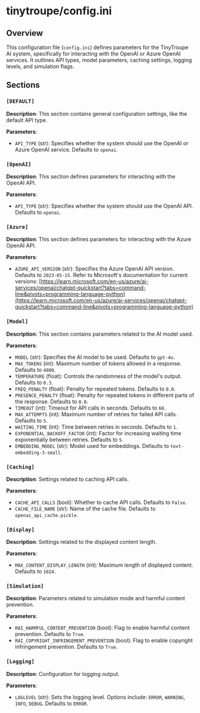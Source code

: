 # tinytroupe/config.ini

## Overview

This configuration file (`config.ini`) defines parameters for the TinyTroupe AI system, specifically for interacting with the OpenAI or Azure OpenAI services.  It outlines API types, model parameters, caching settings, logging levels, and simulation flags.

## Sections

### `[DEFAULT]`

**Description**: This section contains general configuration settings, like the default API type.

**Parameters**:

- `API_TYPE` (str): Specifies whether the system should use the OpenAI or Azure OpenAI service.  Defaults to `openai`.


### `[OpenAI]`

**Description**: This section defines parameters for interacting with the OpenAI API.

**Parameters**:

- `API_TYPE` (str): Specifies whether the system should use the OpenAI API.  Defaults to `openai`.


### `[Azure]`

**Description**: This section defines parameters for interacting with the Azure OpenAI API.

**Parameters**:

- `AZURE_API_VERSION` (str):  Specifies the Azure OpenAI API version.  Defaults to `2023-05-15`.  Refer to Microsoft's documentation for current versions: [https://learn.microsoft.com/en-us/azure/ai-services/openai/chatgpt-quickstart?tabs=command-line&pivots=programming-language-python](https://learn.microsoft.com/en-us/azure/ai-services/openai/chatgpt-quickstart?tabs=command-line&pivots=programming-language-python)


### `[Model]`

**Description**: This section contains parameters related to the AI model used.

**Parameters**:

- `MODEL` (str): Specifies the AI model to be used.  Defaults to `gpt-4o`.
- `MAX_TOKENS` (int): Maximum number of tokens allowed in a response.  Defaults to `4000`.
- `TEMPERATURE` (float): Controls the randomness of the model's output. Defaults to `0.3`.
- `FREQ_PENALTY` (float): Penalty for repeated tokens. Defaults to `0.0`.
- `PRESENCE_PENALTY` (float): Penalty for repeated tokens in different parts of the response. Defaults to `0.0`.
- `TIMEOUT` (int): Timeout for API calls in seconds. Defaults to `60`.
- `MAX_ATTEMPTS` (int): Maximum number of retries for failed API calls. Defaults to `5`.
- `WAITING_TIME` (int): Time between retries in seconds. Defaults to `1`.
- `EXPONENTIAL_BACKOFF_FACTOR` (int): Factor for increasing waiting time exponentially between retries. Defaults to `5`.
- `EMBEDDING_MODEL` (str): Model used for embeddings. Defaults to `text-embedding-3-small`.

### `[Caching]`

**Description**: Settings related to caching API calls.

**Parameters**:

- `CACHE_API_CALLS` (bool): Whether to cache API calls. Defaults to `False`.
- `CACHE_FILE_NAME` (str): Name of the cache file. Defaults to `openai_api_cache.pickle`.

### `[Display]`

**Description**: Settings related to the displayed content length.

**Parameters**:

- `MAX_CONTENT_DISPLAY_LENGTH` (int): Maximum length of displayed content. Defaults to `1024`.

### `[Simulation]`

**Description**: Parameters related to simulation mode and harmful content prevention.

**Parameters**:

- `RAI_HARMFUL_CONTENT_PREVENTION` (bool): Flag to enable harmful content prevention. Defaults to `True`.
- `RAI_COPYRIGHT_INFRINGEMENT_PREVENTION` (bool): Flag to enable copyright infringement prevention. Defaults to `True`.

### `[Logging]`

**Description**: Configuration for logging output.

**Parameters**:

- `LOGLEVEL` (str): Sets the logging level.  Options include: `ERROR`, `WARNING`, `INFO`, `DEBUG`. Defaults to `ERROR`.